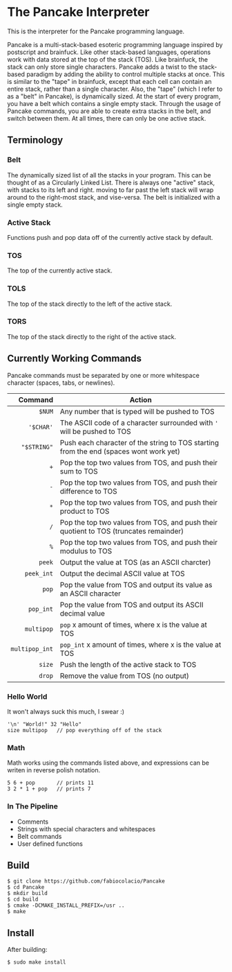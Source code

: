 # The Pancake Interpreter

This is the interpreter for the Pancake programming language.

Pancake is a multi-stack-based esoteric programming language inspired by postscript and brainfuck.
Like other stack-based languages, operations work with data stored at the top of the stack (TOS).
Like brainfuck, the stack can only store single characters.
Pancake adds a twist to the stack-based paradigm by adding the ability to control multiple stacks at once.
This is similar to the "tape" in brainfuck, except that each cell can contain an entire stack,
rather than a single character. Also, the "tape" (which I refer to as a "belt" in Pancake), is
dynamically sized. At the start of every program, you have a belt which contains a single empty stack.
Through the usage of Pancake commands, you are able to create extra stacks in the belt, and switch between
them. At all times, there can only be one active stack.

## Terminology

### Belt

The dynamically sized list of all the stacks in your program.
This can be thought of as a Circularly Linked List. There is always
one "active" stack, with stacks to its left and right. moving to far
past the left stack will wrap around to the right-most stack, and vise-versa.
The belt is initialized with a single empty stack.

### Active Stack

Functions push and pop data off of the currently active stack by default.

### TOS

The top of the currently active stack.

### TOLS

The top of the stack directly to the left of the active stack.

### TORS

The top of the stack directly to the right of the active stack.

## Currently Working Commands

Pancake commands must be separated by one or more whitespace character
(spaces, tabs, or newlines).

Command          | Action
----------------:|---
``$NUM``         | Any number that is typed will be pushed to TOS
``'$CHAR'``      | The ASCII code of a character surrounded with ``'`` will be pushed to TOS
``"$STRING"``    | Push each character of the string to TOS starting from the end (spaces wont work yet)
``+``            | Pop the top two values from TOS, and push their sum to TOS
``-``            | Pop the top two values from TOS, and push their difference to TOS
``*``            | Pop the top two values from TOS, and push their product to TOS
``/``            | Pop the top two values from TOS, and push their quotient to TOS (truncates remainder)
``%``            | Pop the top two values from TOS, and push their modulus to TOS
``peek``         | Output the value at TOS (as an ASCII charcter)
``peek_int``     | Output the decimal ASCII value at TOS
``pop``          | Pop the value from TOS and output its value as an ASCII character
``pop_int``      | Pop the value from TOS and output its ASCII decimal value
``multipop``     | ``pop`` x amount of times, where x is the value at TOS
``multipop_int`` | ``pop_int`` x amount of times, where x is the value at TOS
``size``         | Push the length of the active stack to TOS
``drop``         | Remove the value from TOS (no output)

### Hello World

It won't always suck this much, I swear :)

```
'\n' "World!" 32 "Hello"
size multipop   // pop everything off of the stack
```

### Math

Math works using the commands listed above, and expressions
can be writen in reverse polish notation.

```
5 6 + pop       // prints 11
3 2 * 1 + pop   // prints 7
```

### In The Pipeline

- Comments
- Strings with special characters and whitespaces
- Belt commands
- User defined functions

## Build

```
$ git clone https://github.com/fabiocolacio/Pancake
$ cd Pancake
$ mkdir build
$ cd build
$ cmake -DCMAKE_INSTALL_PREFIX=/usr ..
$ make
```

## Install

After building:

```
$ sudo make install
```
